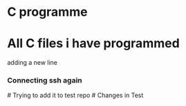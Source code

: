 # C programme
<h1>All C files i have programmed</h1>
adding a new line
<h3>Connecting ssh again</h3>
# Trying to add it to test repo
# Changes in Test 
